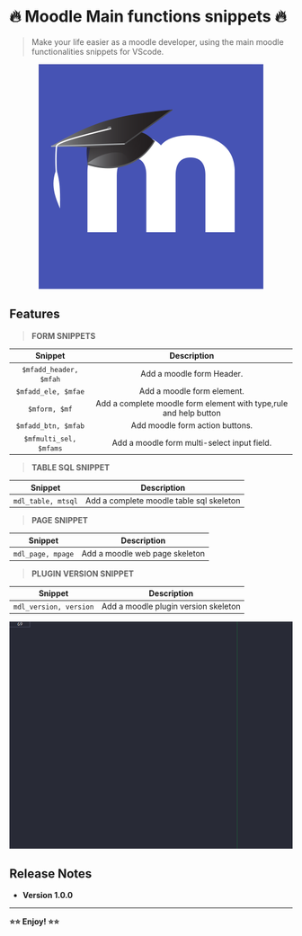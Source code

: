 # 🔥 Moodle Main functions snippets 🔥

> Make your life easier as a moodle developer, using the main moodle functionalities snippets for VScode.

<p align="center">
  <img src="images/icon.png" alt="moodle vscode snippets demo">
</p>

## Features

> **FORM SNIPPETS**

|      **Snippet**       |                          **Description**                          |
| :--------------------: | :---------------------------------------------------------------: |
| `$mfadd_header, $mfah` |                     Add a moodle form Header.                     |
|  `$mfadd_ele, $mfae`   |                    Add a moodle form element.                     |
|     `$mform, $mf`      | Add a complete moodle form element with type,rule and help button |
|  `$mfadd_btn, $mfab`   |                  Add moodle form action buttons.                  |
| `$mfmulti_sel, $mfams` |            Add a moodle form multi-select input field.            |

> **TABLE SQL SNIPPET**

|    **Snippet**     |             **Description**              |
| :----------------: | :--------------------------------------: |
| `mdl_table, mtsql` | Add a complete moodle table sql skeleton |

> **PAGE SNIPPET**

|    **Snippet**    |        **Description**         |
| :---------------: | :----------------------------: |
| `mdl_page, mpage` | Add a moodle web page skeleton |

> **PLUGIN VERSION SNIPPET**

|      **Snippet**       |           **Description**            |
| :--------------------: | :----------------------------------: |
| `mdl_version, version` | Add a moodle plugin version skeleton |

<p align="center">
  <img src="images/moodle_snippets.gif" alt="moodle vscode snippets demo">
</p>

## Release Notes

- **Version 1.0.0**

---

**⭐⭐ Enjoy! ⭐⭐**
